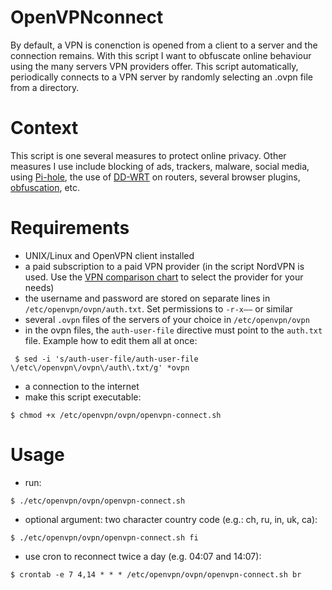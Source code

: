 # OpenVPNconnect

By default, a VPN is conenction is opened from a client to a server and the connection remains. With this script I want to obfuscate online behaviour using the many servers VPN providers offer. This script automatically, periodically connects to a VPN server by randomly selecting an .ovpn file from a directory.

# Context

This script is one several measures to protect online privacy. Other measures I use include blocking of ads, trackers, malware, social media, using [Pi-hole](https://pi-hole.net/), the use of [DD-WRT](http://dd-wrt.com/) on routers, several browser plugins, [obfuscation](https://github.com/rzsykzmxpxzasqxtyxlveeanfu/Obfuscator/), etc.

# Requirements

* UNIX/Linux and OpenVPN client installed
* a paid subscription to a paid VPN provider (in the script NordVPN is used. Use the [VPN comparison chart](https://thatoneprivacysite.net/vpn-comparison-chart/) to select the provider for your needs)
* the username and password are stored on separate lines in `/etc/openvpn/ovpn/auth.txt`. Set permissions to `-r-x——` or similar
* several `.ovpn` files of the servers of your choice in `/etc/openvpn/ovpn`
* in the ovpn files, the `auth-user-file` directive must point to the `auth.txt` file. Example how to edit them all at once:
```
 $ sed -i 's/auth-user-file/auth-user-file \/etc\/openvpn\/ovpn\/auth\.txt/g' *ovpn
```
* a connection to the internet
* make this script executable:
```
$ chmod +x /etc/openvpn/ovpn/openvpn-connect.sh
```
# Usage

* run:
```
$ ./etc/openvpn/ovpn/openvpn-connect.sh
```
* optional argument: two character country code (e.g.: ch, ru, in, uk, ca):
```
$ ./etc/openvpn/ovpn/openvpn-connect.sh fi
```
* use cron to reconnect twice a day (e.g. 04:07 and 14:07):
```
$ crontab -e 7 4,14 * * * /etc/openvpn/ovpn/openvpn-connect.sh br
```
